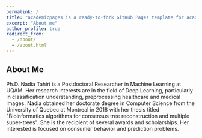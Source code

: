 ```yaml
---
permalink: /
title: "academicpages is a ready-to-fork GitHub Pages template for academic personal websites"
excerpt: "About me"
author_profile: true
redirect_from: 
  - /about/
  - /about.html
---
```


About Me
---

Ph.D. Nadia Tahiri is a Postdoctoral Researcher in Machine Learning at UQAM. Her research interests are in the field of Deep Learning, particularly in classification understanding, preprocessing healthcare and medical images. Nadia obtained her doctorate degree in Computer Science from the University of Quebec at Montreal in 2018 with her thesis titled "Bioinformatics algorithms for consensus tree reconstruction and multiple super-trees". She is the recipient of several awards and scholarships. Her interested is focused on consumer behavior and prediction problems.
